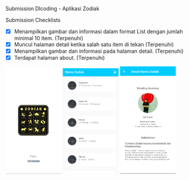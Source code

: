 Submission DIcoding - Aplikasi Zodiak

Submission Checklists
- [x] Menampilkan gambar dan informasi dalam format List dengan jumlah minimal 10 item. (Terpenuhi)
- [x] Muncul halaman detail ketika salah satu item di tekan (Terpenuhi)
- [x] Menampilkan gambar dan informasi pada halaman detail. (Terpenuhi)
- [x] Terdapat halaman about. (Terpenuhi)

<a href="./images/SplashScreen.png"><img src="./images/SplashScreen.png" width="30%" /></a>
<a href="./images/Home.png"><img src="./images/Home.png" width="30%" /></a>
<a href="./images/About.png"><img src="./images/About.png" width="30%" /></a>




